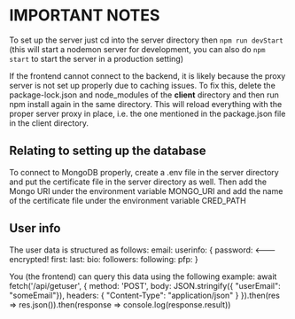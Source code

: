 # IMPORTANT NOTES

To set up the server just cd into the server directory then `npm run devStart` (this will start a nodemon server for development, you can also do `npm start` to start the server in a production setting)

If the frontend cannot connect to the backend, it is likely because the proxy server is not set up properly due to caching issues. To fix this, delete the package-lock.json and node_modules of the **client** directory and then run npm install again in the same directory. This will reload everything with the proper server proxy in place, i.e. the one mentioned in the package.json file in the client directory.

## Relating to setting up the database

To connect to MongoDB properly, create a .env file in the server directory and put the certificate file in the server directory as well. Then add the Mongo URI under the environment variable MONGO_URI and add the name of the certificate file under the environment variable CRED_PATH

## User info

The user data is structured as follows:
email: <email>
userinfo: {
    password: <password> <---encrypted!
    first: <first>
    last: <last>
    bio: <bio>
    followers: <followers>
    following: <following>
    pfp: <picturename>
}
  
You (the frontend) can query this data using the following example:
  await fetch('/api/getuser', {
            method: 'POST',
            body: JSON.stringify({ "userEmail": "someEmail"}),
            headers: {
                "Content-Type": "application/json"
            }
        }).then(res => res.json()).then(response => console.log(response.result))
